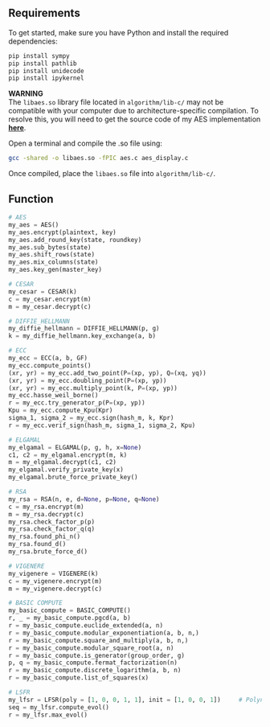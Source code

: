 ## Requirements
To get started, make sure you have Python and install the required dependencies:
```py
pip install sympy
pip install pathlib
pip install unidecode
pip install ipykernel
```

**WARNING**  
The ```libaes.so``` library file located in ```algorithm/lib-c/``` may not be compatible with your computer due to architecture-specific compilation. To resolve this, you will need to get the source code of my AES implementation [**here**](https://github.com/Panegyrique/aes-c).

Open a terminal and compile the .so file using:
```bash
gcc -shared -o libaes.so -fPIC aes.c aes_display.c
```
Once compiled, place the ```libaes.so``` file into ```algorithm/lib-c/```.


## Function
```py
# AES
my_aes = AES()
my_aes.encrypt(plaintext, key)
my_aes.add_round_key(state, roundkey)
my_aes.sub_bytes(state)
my_aes.shift_rows(state)
my_aes.mix_columns(state)
my_aes.key_gen(master_key)

# CESAR
my_cesar = CESAR(k)
c = my_cesar.encrypt(m)
m = my_cesar.decrypt(c)

# DIFFIE_HELLMANN
my_diffie_hellmann = DIFFIE_HELLMANN(p, g)
k = my_diffie_hellmann.key_exchange(a, b)

# ECC
my_ecc = ECC(a, b, GF)
my_ecc.compute_points()
(xr, yr) = my_ecc.add_two_point(P=(xp, yp), Q=(xq, yq))
(xr, yr) = my_ecc.doubling_point(P=(xp, yp))
(xr, yr) = my_ecc.multiply_point(k, P=(xp, yp))
my_ecc.hasse_weil_borne()
r = my_ecc.try_generator_p(P=(xp, yp))
Kpu = my_ecc.compute_Kpu(Kpr)
sigma_1, sigma_2 = my_ecc.sign(hash_m, k, Kpr)
r = my_ecc.verif_sign(hash_m, sigma_1, sigma_2, Kpu)

# ELGAMAL
my_elgamal = ELGAMAL(p, g, h, x=None)
c1, c2 = my_elgamal.encrypt(m, k)
m = my_elgamal.decrypt(c1, c2)
my_elgamal.verify_private_key(x)
my_elgamal.brute_force_private_key()

# RSA
my_rsa = RSA(n, e, d=None, p=None, q=None)
c = my_rsa.encrypt(m)
m = my_rsa.decrypt(c)
my_rsa.check_factor_p(p)
my_rsa.check_factor_q(q)
my_rsa.found_phi_n()
my_rsa.found_d()
my_rsa.brute_force_d()

# VIGENERE
my_vigenere = VIGENERE(k)
c = my_vigenere.encrypt(m)
m = my_vigenere.decrypt(c)

# BASIC COMPUTE
my_basic_compute = BASIC_COMPUTE()
r, _ = my_basic_compute.pgcd(a, b)
r = my_basic_compute.euclide_extended(a, n)
r = my_basic_compute.modular_exponentiation(a, b, n,)
r = my_basic_compute.square_and_multiply(a, b, n,)
r = my_basic_compute.modular_square_root(a, n)
r = my_basic_compute.is_generator(group_order, g)
p, q = my_basic_compute.fermat_factorization(n)  
r = my_basic_compute.discrete_logarithm(a, b, n)
r = my_basic_compute.list_of_squares(x)

# LSFR
my_lfsr = LFSR(poly = [1, 0, 0, 1, 1], init = [1, 0, 0, 1])     # Polynôme x^4 + x + 1
seq = my_lfsr.compute_evol()
r = my_lfsr.max_evol()
```